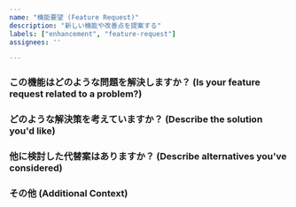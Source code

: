 ```yaml
---
name: "機能要望 (Feature Request)"
description: "新しい機能や改善点を提案する"
labels: ["enhancement", "feature-request"]
assignees: ''

---
```


<!--
機能のご提案ありがとうございます！
以下の項目をできる限り具体的に記述してください。
注意: issueの内容はネット上で公開されます。個人情報などは絶対に含めないでください。
-->

### この機能はどのような問題を解決しますか？ (Is your feature request related to a problem?)
<!--
例: 現在、日別の売上集計しか見られないため、時間帯別の売上も確認したい。
-->


### どのような解決策を考えていますか？ (Describe the solution you'd like)
<!--
どのような機能があればその問題が解決できるか、具体的に説明してください。
UIのイメージなどがあれば、スクリーンショットや図を添付すると伝わりやすくなります。
-->


### 他に検討した代替案はありますか？ (Describe alternatives you've considered)
<!--
もしあれば、他に検討した解決策や機能案について記述してください。
-->


### その他 (Additional Context)
<!-- その他、補足情報があれば記述してください -->